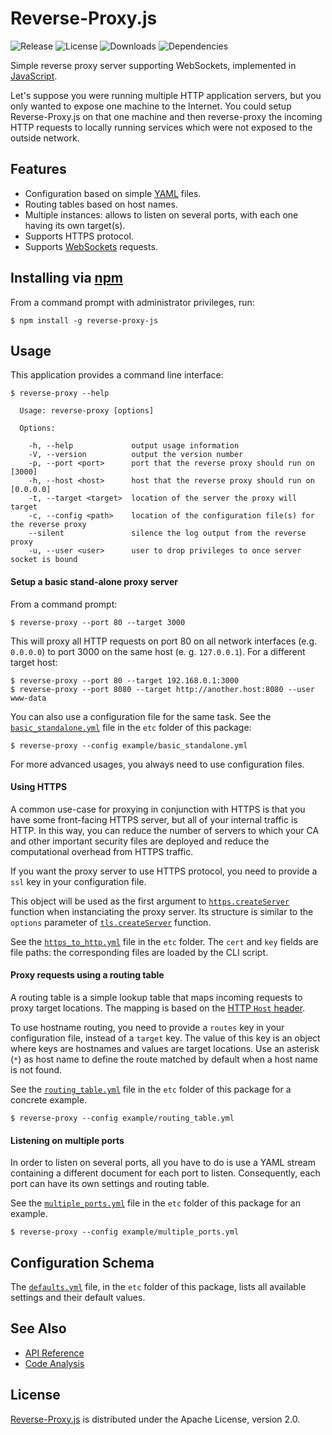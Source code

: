 # Reverse-Proxy.js
![Release](http://img.shields.io/npm/v/reverse-proxy-js.svg) ![License](http://img.shields.io/npm/l/reverse-proxy-js.svg) ![Downloads](http://img.shields.io/npm/dm/reverse-proxy-js.svg) ![Dependencies](http://img.shields.io/david/cedx/reverse-proxy.js.svg)

Simple reverse proxy server supporting WebSockets, implemented in [JavaScript](https://developer.mozilla.org/en-US/docs/Web/JavaScript).

Let's suppose you were running multiple HTTP application servers, but you only wanted to expose one machine to the Internet. You could setup Reverse-Proxy.js on that one machine and then reverse-proxy the incoming HTTP requests to locally running services which were not exposed to the outside network.

## Features
- Configuration based on simple [YAML](http://yaml.org) files.
- Routing tables based on host names.
- Multiple instances: allows to listen on several ports, with each one having its own target(s).
- Supports HTTPS protocol.
- Supports [WebSockets](https://en.wikipedia.org/wiki/WebSocket) requests.

## Installing via [npm](https://www.npmjs.com)
From a command prompt with administrator privileges, run:

```shell
$ npm install -g reverse-proxy-js
```

## Usage
This application provides a command line interface:

```
$ reverse-proxy --help

  Usage: reverse-proxy [options]

  Options:

    -h, --help             output usage information
    -V, --version          output the version number
    -p, --port <port>      port that the reverse proxy should run on [3000]
    -h, --host <host>      host that the reverse proxy should run on [0.0.0.0]
    -t, --target <target>  location of the server the proxy will target
    -c, --config <path>    location of the configuration file(s) for the reverse proxy
    --silent               silence the log output from the reverse proxy
    -u, --user <user>      user to drop privileges to once server socket is bound
```

#### Setup a basic stand-alone proxy server
From a command prompt:

```shell
$ reverse-proxy --port 80 --target 3000
```

This will proxy all HTTP requests on port 80 on all network interfaces (e.g. `0.0.0.0`) to port 3000 on the same host (e. g. `127.0.0.1`). For a different target host:

```shell
$ reverse-proxy --port 80 --target 192.168.0.1:3000
$ reverse-proxy --port 8080 --target http://another.host:8080 --user www-data
```

You can also use a configuration file for the same task. See the [`basic_standalone.yml`](https://github.com/cedx/reverse-proxy.js/blob/master/example/basic_standalone.yml) file in the `etc` folder of this package:

```shell
$ reverse-proxy --config example/basic_standalone.yml
```

For more advanced usages, you always need to use configuration files.

#### Using HTTPS
A common use-case for proxying in conjunction with HTTPS is that you have some front-facing HTTPS server, but all of your internal traffic is HTTP. In this way, you can reduce the number of servers to which your CA and other important security files are deployed and reduce the computational overhead from HTTPS traffic.

If you want the proxy server to use HTTPS protocol, you need to provide a `ssl` key in your configuration file.

This object will be used as the first argument to [`https.createServer`](http://nodejs.org/api/https.html#https_https_createserver_options_requestlistener) function when instanciating the proxy server.
Its structure is similar to the `options` parameter of [`tls.createServer`](http://nodejs.org/api/tls.html#tls_tls_createserver_options_secureconnectionlistener) function.

See the [`https_to_http.yml`](https://github.com/cedx/reverse-proxy.js/blob/master/example/https_to_http.yml) file in the `etc` folder. The `cert` and `key` fields are file paths: the corresponding files are loaded by the CLI script.

#### Proxy requests using a routing table
A routing table is a simple lookup table that maps incoming requests to proxy target locations. The mapping is based on the [HTTP `Host` header](http://www.w3.org/Protocols/rfc2616/rfc2616-sec14.html).

To use hostname routing, you need to provide a `routes` key in your configuration file, instead of a `target` key. The value of this key is an object where keys are hostnames and values are target locations.
Use an asterisk (`*`) as host name to define the route matched by default when a host name is not found.

See the [`routing_table.yml`](https://github.com/cedx/reverse-proxy.js/blob/master/example/routing_table.yml) file in the `etc` folder of this package for a concrete example.

```shell
$ reverse-proxy --config example/routing_table.yml
```

#### Listening on multiple ports
In order to listen on several ports, all you have to do is use a YAML stream containing a different document for each port to listen. Consequently, each port can have its own settings and routing table.

See the [`multiple_ports.yml`](https://github.com/cedx/reverse-proxy.js/blob/master/example/multiple_ports.yml) file in the `etc` folder of this package for an example.

```shell
$ reverse-proxy --config example/multiple_ports.yml
```

## Configuration Schema
The [`defaults.yml`](https://github.com/cedx/reverse-proxy.js/blob/master/example/defaults.yml) file, in the `etc` folder of this package, lists all available settings and their default values.

## See Also
- [API Reference](http://www.belin.io/reverse-proxy.js/api)
- [Code Analysis](http://src.belin.io/dashboard/index/reverse-proxy.js)

## License
[Reverse-Proxy.js](https://github.com/cedx/reverse-proxy.js) is distributed under the Apache License, version 2.0.

